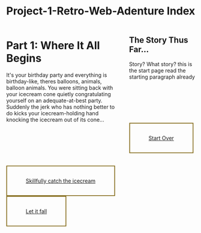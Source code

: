 # Project-1-Retro-Web-Adenture Index

<!--Andrew Stocker-->
<!--CINS 110-->
<!-- Project 1 Text Adventure-->
<!DOCTYPE HTML>
<html>
 <head>
 <style>
 p {
   padding-bottom: 100px
 }
 a.nav-tab {
   border: 2px solid #887022;
   padding: 30px 50px;
   display: inline-block;
 }
 </style>
   <meta charset="UTF-8">
   <link rel="stylesheet" href="Adventure.css"/>
   <title>Index</title>
 </head>
 <body>
   <div style = "width: 100%">
     <div style ="float: left; width: 60%">
     <h1>Part 1: Where It All Begins</h1>
    <p>It's your birthday party and everything is birthday-like, theres balloons, animals, balloon animals. You were sitting back with your
      icecream cone quietly congratulating yourself on an adequate-at-best party. Suddenly the jerk who has nothing better to do kicks your
      icecream-holding hand knocking the icecream out of its cone...</p>
    </div>
    <div style="float: right; width: 35%">
      <h2>The Story Thus Far...</h2>
      <p>Story? What story? this is the start page read the starting paragraph already</p>
      <a href="Index.html" class="nav-tab">Start Over</a>
  </div>
   <nav style="float: left; width: 60%">
       <a href="Saved It.html" class="nav-tab">Skillfully catch the icecream</a>
       <a href="More Pressing Matters.html" class="nav-tab">Let it fall</a>
   </div>
   </nav>
 </body>
</html>


